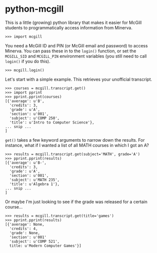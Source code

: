 python-mcgill
=============

This is a little (growing) python library that makes it easier for McGill
students to programmatically access information from Minerva.


    >>> import mcgill

You need a McGill ID and PIN (or McGill email and password) to access
Minerva. You can pass these in to the `login()` function, or set the
`MCGILL_SID` and `MCGILL_PIN` environment variables (you still need to call
`login()` if you do this).

    >>> mcgill.login()

Let's start with a simple example. This retrieves your unofficial 
transcript.

    >>> courses = mcgill.transcript.get()
    >>> import pprint
    >>> pprint.pprint(courses)
    [{'average': u'B',
      'credits': 3,
      'grade': u'A',
      'section': u'001',
      'subject': u'COMP 250',
      'title': u'Intro to Computer Science'},
    ... snip ...
    ]

`get()` takes a few keyword arguments to narrow down the results. For
instance, what if I wanted a list of all MATH courses in which I got an A?

    >>> results = mcgill.transcript.get(subject='MATH', grade='A')
    >>> pprint.pprint(results)
    [{'average': u'B-',
      'credits': 3,
      'grade': u'A',
      'section': u'001',
      'subject': u'MATH 235',
      'title': u'Algebra 1'},
    ... snip ...
    ]

Or maybe I'm just looking to see if the grade was released for a certain
course...

    >>> results = mcgill.transcript.get(title='games')
    >>> pprint.pprint(results)
    [{'average': None,
      'credits': 4, 
      'grade': None, 
      'section': u'001'
      'subject': u'COMP 521',
      title: u'Modern Computer Games'}]
